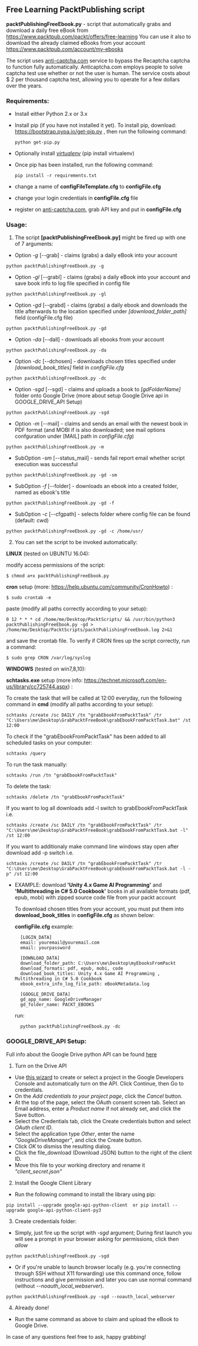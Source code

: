 ## Free Learning PacktPublishing script

**packtPublishingFreeEbook.py** - script that automatically grabs and download a daily free eBook from https://www.packtpub.com/packt/offers/free-learning
  You can use it also to download the already claimed eBooks from your account https://www.packtpub.com/account/my-ebooks

The script uses [anti-captcha.com](https://anti-captcha.com/) service to bypass the Recaptcha captcha to function fully automatically. Anticaptcha.com employs people to solve captcha test use whether or not the user is human. The service costs about $ 2 per thousand captcha test, allowing you to operate for a few dollars over the years.

### Requirements:
* Install either Python 2.x or 3.x
* Install pip (if you have not installed it yet).
  To install pip, download:  https://bootstrap.pypa.io/get-pip.py ,
  then run the following command:

  ```  
  python get-pip.py
  ```
* Optionally install [*virtualenv*](http://docs.python-guide.org/en/latest/dev/virtualenvs/) (pip install virtualenv)

* Once pip has been installed, run the following command:
  ```
  pip install -r requirements.txt
  ```

* change a name of **configFileTemplate.cfg** to **configFile.cfg**  
* change your login credentials in **configFile.cfg** file
* register on [anti-captcha.com](https://anti-captcha.com/), grab API key and put in **configFile.cfg**

### Usage:
1. The script **[packtPublishingFreeEbook.py]** might be fired up with one of 7 arguments:

  - Option *-g* [--grab] - claims (grabs) a daily eBook into your account
  ```
  python packtPublishingFreeEbook.py -g
  ```

  - Option *-gl* [--grabl] - claims (grabs) a daily eBook into your account and save book info to log file specified in config file
  ```
  python packtPublishingFreeEbook.py -gl
  ```

  - Option *-gd* [--grabd] - claims (grabs) a daily ebook and downloads the title afterwards to the location specified under *[download_folder_path]* field (configFile.cfg file)
  ```
  python packtPublishingFreeEbook.py -gd
  ```
  
  - Option *-da* [--dall] - downloads all ebooks from your account
  ```
  python packtPublishingFreeEbook.py -da
  ```
  
  - Option *-dc* [--dchosen] - downloads chosen titles specified under *[download_book_titles]* field in *configFile.cfg*
  ```
  python packtPublishingFreeEbook.py -dc
  ```

  - Option *-sgd* [--sgd] - claims and uploads a book to *[gdFolderName]* folder onto Google Drive (more about setup Google Drive api in GOOGLE_DRIVE_API Setup)  
  ```
  python packtPublishingFreeEbook.py -sgd
  ```
  
  - Option *-m* [--mail] - claims and sends an email with the newest book in PDF format (and MOBI if is also downloaded; see mail options confguration under [MAIL] path in *configFile.cfg*)
  ```
  python packtPublishingFreeEbook.py -m
  ```
  
  - SubOption *-sm* [--status_mail] - sends fail report email whether script execution was successful
  ```
  python packtPublishingFreeEbook.py -gd -sm
  ```
  
  - SubOption *-f* [--folder] - downloads an ebook into a created folder, named as ebook's title
  ```
  python packtPublishingFreeEbook.py -gd -f
  ```
  
  - SubOption *-c* [--cfgpath] - selects folder where config file can be found (default: cwd)
  ```
  python packtPublishingFreeEbook.py -gd -c /home/usr/
  ```
  
2. You can set the script to be invoked automatically:
  
  **LINUX** (tested on UBUNTU 16.04):
  
  modify access permissions of the script:
  
  ```
  $ chmod a+x packtPublishingFreeEbook.py 
  ```
  
  **cron** setup (more: https://help.ubuntu.com/community/CronHowto) :
  
  ```
  $ sudo crontab -e
  ```
  
  paste (modify all paths correctly according to your setup):
  
  ```
  0 12 * * * cd /home/me/Desktop/PacktScripts/ && /usr/bin/python3 packtPublishingFreeEbook.py -gd > /home/me/Desktop/PacktScripts/packtPublishingFreeEbook.log 2>&1
  ```
  
  and save the crontab file. To verify if CRON fires up the script correctly, run a command:
  
  ```
  $ sudo grep CRON /var/log/syslog
  ```
  
  **WINDOWS** (tested on win7,8,10):
  
  **schtasks.exe** setup (more info: https://technet.microsoft.com/en-us/library/cc725744.aspx) :
  
  To create the task that will be called at 12:00 everyday, run the following command in **cmd** (modify all paths according to your setup):
  
  ```
  schtasks /create /sc DAILY /tn "grabEbookFromPacktTask" /tr "C:\Users\me\Desktop\GrabPacktFreeBook\grabEbookFromPacktTask.bat" /st 12:00
  ```
  
  To check if the "grabEbookFromPacktTask" has been added to all scheduled tasks on your computer:
  
  ```
  schtasks /query
  ```
  
  To run the task manually:
  
  ```
  schtasks /run /tn "grabEbookFromPacktTask"
  ```  
  
  To delete the task:
  
  ```
  schtasks /delete /tn "grabEbookFromPacktTask"
  ```
  
  If you want to log all downloads add -l switch to grabEbookFromPacktTask i.e.
  ```
  schtasks /create /sc DAILY /tn "grabEbookFromPacktTask" /tr "C:\Users\me\Desktop\GrabPacktFreeBook\grabEbookFromPacktTask.bat -l" /st 12:00
  ``` 
  
  If you want to additionaly make command line windows stay open after download add -p switch i.e.
  ```
  schtasks /create /sc DAILY /tn "grabEbookFromPacktTask" /tr "C:\Users\me\Desktop\GrabPacktFreeBook\grabEbookFromPacktTask.bat -l -p" /st 12:00
  ``` 

* EXAMPLE: download **'Unity 4.x Game AI Programming'** and  **'Multithreading in C# 5.0 Cookbook'** books in all available formats  (pdf, epub, mobi) with zipped source code file from your packt account
  
  To download chosen titles from your account, you must put them into **download_book_titles** in **configFile.cfg** as shown below:
  
  **configFile.cfg** example:
  ```
    [LOGIN_DATA]
    email: youremail@youremail.com
    email: yourpassword    
    
    [DOWNLOAD_DATA]
    download_folder_path: C:\Users\me\Desktop\myEbooksFromPackt
    download_formats: pdf, epub, mobi, code
    download_book_titles: Unity 4.x Game AI Programming , Multithreading in C# 5.0 Cookbook
    ebook_extra_info_log_file_path: eBookMetadata.log
    
    [GOOGLE_DRIVE_DATA]
    gd_app_name: GoogleDriveManager
    gd_folder_name: PACKT_EBOOKS
  ```
  run:
  ```
    python packtPublishingFreeEbook.py -dc
  ```

### GOOGLE_DRIVE_API Setup:
Full info about the Google Drive python API can be found [here](https://developers.google.com/drive/v3/web/quickstart/python)  

1. Turn on the Drive API  
  - Use [this wizard](https://console.developers.google.com/flows/enableapi?apiid=drive) to create or select a project in the Google Developers Console and automatically turn on the API. Click Continue, then Go to credentials.
  - On the *Add credentials to your project page*, click the *Cancel* button.
  - At the top of the page, select the OAuth consent screen tab. Select an Email address, enter a *Product name* if not already set, and click the Save button.
  - Select the Credentials tab, click the Create credentials button and select *OAuth client ID*.
  - Select the application type *Other*, enter the name *"GoogleDriveManager"*, and click the Create button.
  - Click *OK* to dismiss the resulting dialog.
  - Click the file_download (Download JSON) button to the right of the client ID.
  - Move this file to your working directory and rename it *"client_secret.json"*

2. Install the Google Client Library
  - Run the following command to install the library using pip:
  ```
  pip install --upgrade google-api-python-client  or pip install --upgrade google-api-python-client-py3
  ``` 

3. Create credentials folder:
  - Simply, just fire up the script with *-sgd* argument; During first launch you will see a prompt in your browser asking for permissions, click then *allow*
  ```
  python packtPublishingFreeEbook.py -sgd
  ```  
  - Or if you're unable to launch browser locally (e.g. you're connecting through SSH without X11 forwarding) use this command once, follow instructions and give permission and later you can use normal command (without *--noauth_local_webserver*).
  ```
  python packtPublishingFreeEbook.py -sgd --noauth_local_webserver
  ```  
4. Already done!
  - Run the same command as above to claim and upload the eBook to Google Drive.


In case of any questions feel free to ask, happy grabbing!
